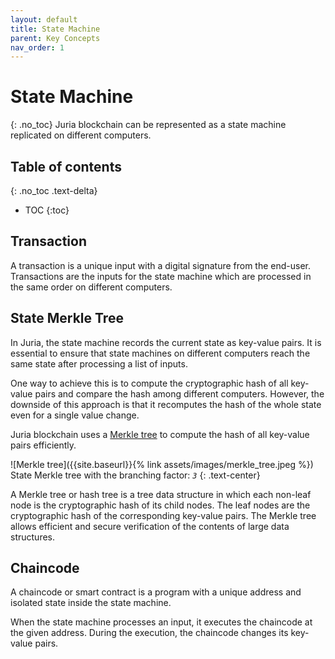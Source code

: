 ```yaml
---
layout: default
title: State Machine
parent: Key Concepts
nav_order: 1
---
```


# State Machine
{: .no_toc}
Juria blockchain can be represented as a state machine replicated on different computers.

## Table of contents
{: .no_toc .text-delta}

* TOC
{:toc}

## Transaction
A transaction is a unique input with a digital signature from the end-user.
Transactions are the inputs for the state machine which are processed in the same order on different computers.

## State Merkle Tree
In Juria, the state machine records the current state as key-value pairs.
It is essential to ensure that state machines on different computers reach the same state
after processing a list of inputs.

One way to achieve this is to compute the cryptographic hash of all key-value pairs
and compare the hash among different computers.
However, the downside of this approach is that it recomputes the hash of the whole state 
even for a single value change.

Juria blockchain uses a [Merkle tree](https://en.wikipedia.org/wiki/Merkle_tree) to compute the hash of all key-value pairs efficiently.

![Merkle tree]({{site.baseurl}}{% link assets/images/merkle_tree.jpeg %})
State Merkle tree with the branching factor: *`3`*
{: .text-center}

A Merkle tree or hash tree is a tree data structure in which each non-leaf node is the cryptographic hash of its child nodes.
The leaf nodes are the cryptographic hash of the corresponding key-value pairs.
The Merkle tree allows efficient and secure verification of the contents of large data structures.

## Chaincode
A chaincode or smart contract is a program with a unique address and isolated state inside the state machine.

When the state machine processes an input, it executes the chaincode at the given address.
During the execution, the chaincode changes its key-value pairs.

